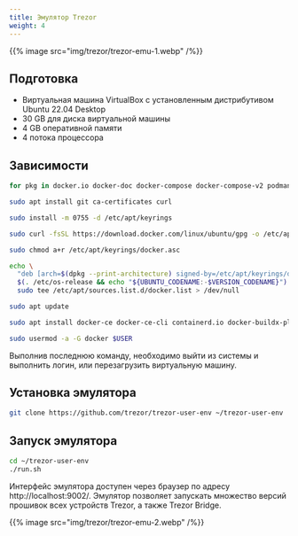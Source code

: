 ```yaml
---
title: Эмулятор Trezor
weight: 4
---
```


{{% image src="img/trezor/trezor-emu-1.webp" /%}}

## Подготовка

- Виртуальная машина VirtualBox с установленным дистрибутивом Ubuntu 22.04 Desktop
- 30 GB для диска виртуальной машины
- 4 GB оперативной памяти
- 4 потока процессора

## Зависимости

```bash
for pkg in docker.io docker-doc docker-compose docker-compose-v2 podman-docker containerd runc; do sudo apt-get remove $pkg; done

sudo apt install git ca-certificates curl

sudo install -m 0755 -d /etc/apt/keyrings

sudo curl -fsSL https://download.docker.com/linux/ubuntu/gpg -o /etc/apt/keyrings/docker.asc

sudo chmod a+r /etc/apt/keyrings/docker.asc

echo \
  "deb [arch=$(dpkg --print-architecture) signed-by=/etc/apt/keyrings/docker.asc] https://download.docker.com/linux/ubuntu \
  $(. /etc/os-release && echo "${UBUNTU_CODENAME:-$VERSION_CODENAME}") stable" | \
  sudo tee /etc/apt/sources.list.d/docker.list > /dev/null

sudo apt update

sudo apt install docker-ce docker-ce-cli containerd.io docker-buildx-plugin docker-compose-plugin

sudo usermod -a -G docker $USER
```

Выполнив последнюю команду, необходимо выйти из системы и выполнить логин, или перезагрузить виртуальную машину.

## Установка эмулятора

```bash
git clone https://github.com/trezor/trezor-user-env ~/trezor-user-env
```

## Запуск эмулятора

```bash
cd ~/trezor-user-env
./run.sh
```

Интерфейс эмулятора доступен через браузер по адресу http://localhost:9002/. Эмулятор позволяет запускать множество версий прошивок всех устройств Trezor, а также Trezor Bridge.

{{% image src="img/trezor/trezor-emu-2.webp" /%}}